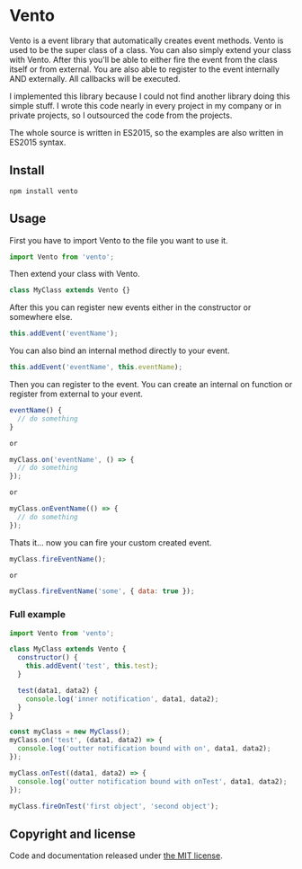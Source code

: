 # Vento
Vento is a event library that automatically creates event methods.
Vento is used to be the super class of a class. You can also simply extend your class with Vento. 
After this you'll be able to either fire the event from the class itself or from external.
You are also able to register to the event internally AND externally. All callbacks will be executed.

I implemented this library because I could not find another library doing this simple stuff. I wrote this code nearly
in every project in my company or in private projects, so I outsourced the code from the projects.

The whole source is written in ES2015, so the examples are also written in ES2015 syntax.

## Install
```
npm install vento
```

## Usage
First you have to import Vento to the file you want to use it.

```javascript
import Vento from 'vento';
```

Then extend your class with Vento.

```javascript
class MyClass extends Vento {}
```

After this you can register new events either in the constructor or somewhere else.

```javascript
this.addEvent('eventName');
``` 

You can also bind an internal method directly to your event.

```javascript
this.addEvent('eventName', this.eventName);
```

Then you can register to the event. You can create an internal on function or register from external to your event.

```javascript
eventName() {
  // do something
}

or

myClass.on('eventName', () => {
  // do something
});

or

myClass.onEventName(() => {
  // do something
});
```

Thats it... now you can fire your custom created event.

```javascript
myClass.fireEventName();

or

myClass.fireEventName('some', { data: true });
```

### Full example

```javascript
import Vento from 'vento';

class MyClass extends Vento {
  constructor() {
    this.addEvent('test', this.test);
  }

  test(data1, data2) {
    console.log('inner notification', data1, data2);
  }
}

const myClass = new MyClass();
myClass.on('test', (data1, data2) => {
  console.log('outter notification bound with on', data1, data2);
});

myClass.onTest((data1, data2) => {
  console.log('outter notification bound with onTest', data1, data2);
});

myClass.fireOnTest('first object', 'second object');
```

## Copyright and license
Code and documentation released under [the MIT license](https://github.com/twbs/bootstrap/blob/master/LICENSE).